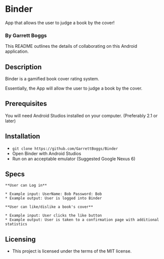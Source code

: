 # Binder
App that allows the user to judge a book by the cover!

### By Garrett Boggs

This README outlines the details of collaborating on this Android application.

## Description

Binder is a gamified book cover rating system.

Essentially, the App will allow the user to judge a book by the cover.

## Prerequisites

You will need Android Studios installed on your computer. (Preferably 2.1 or later)

## Installation

* `git clone https://github.com/GarrettBoggs/Binder`
* Open Binder with Android Studios
* Run on an acceptable emulator (Suggested Google Nexus 6)

## Specs

    **User can Log in**

    * Example input: UserName: Bob Password: Bob
    * Example output: User is logged into Binder

    **User can like/dislike a book's cover**

    * Example input: User clicks the like button
    * Example output: User is taken to a confirmation page with additional statistics
  

## Licensing

  * This project is licensed under the terms of the MIT license.

